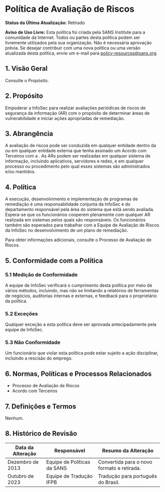 # Política de Avaliação de Riscos

**Status da Última Atualização:** Retirado

**Aviso de Uso Livre:** Esta política foi criada pela SANS Institute para a comunidade da Internet. Todos ou partes desta política podem ser livremente utilizados pela sua organização. Não é necessária aprovação prévia. Se desejar contribuir com uma nova política ou uma versão atualizada desta política, envie um e-mail para policy-resources@sans.org.

## 1. Visão Geral

Consulte o Propósito.

## 2. Propósito

Empoderar a InfoSec para realizar avaliações periódicas de riscos de segurança da informação (AR) com o propósito de determinar áreas de vulnerabilidade e iniciar ações apropriadas de remediação.

## 3. Abrangência

A avaliação de riscos pode ser conduzida em qualquer entidade dentro da <Nome da Empresa> ou em qualquer entidade externa que tenha assinado um Acordo com Terceiros com a <Nome da Empresa>. As ARs podem ser realizadas em qualquer sistema de informação, incluindo aplicativos, servidores e redes, e em qualquer processo ou procedimento pelo qual esses sistemas são administrados e/ou mantidos.

## 4. Política

A execução, desenvolvimento e implementação de programas de remediação é uma responsabilidade conjunta da InfoSec e do departamento responsável pela área do sistema que está sendo avaliada. Espera-se que os funcionários cooperem plenamente com qualquer AR realizada em sistemas pelos quais são responsáveis. Os funcionários também são esperados para trabalhar com a Equipe de Avaliação de Riscos da InfoSec no desenvolvimento de um plano de remediação.

Para obter informações adicionais, consulte o Processo de Avaliação de Riscos.

## 5. Conformidade com a Política

### 5.1 Medição de Conformidade

A equipe de InfoSec verificará o cumprimento desta política por meio de vários métodos, incluindo, mas não se limitando a relatórios de ferramentas de negócios, auditorias internas e externas, e feedback para o proprietário da política.

### 5.2 Exceções

Qualquer exceção a esta política deve ser aprovada antecipadamente pela equipe de InfoSec.

### 5.3 Não Conformidade

Um funcionário que violar esta política pode estar sujeito a ação disciplinar, incluindo a rescisão do emprego.

## 6. Normas, Políticas e Processos Relacionados

- Processo de Avaliação de Riscos
- Acordo com Terceiros

## 7. Definições e Termos

Nenhum.

## 8. Histórico de Revisão

| Data da Alteração | Responsável | Resumo da Alteração |
|-------------------|------------|-----------------------|
| Dezembro de 2013 | Equipe de Políticas da SANS | Convertida para o novo formato e retirada.
Outubro de 2023 | Equipe de Tradução IFPB | Tradução para português do Brasil.